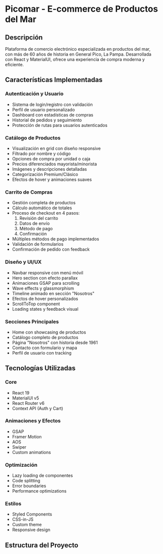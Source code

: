 # Picomar - E-commerce de Productos del Mar

## Descripción

Plataforma de comercio electrónico especializada en productos del mar, con más de 60 años de historia en General Pico, La Pampa. Desarrollada con React y MaterialUI, ofrece una experiencia de compra moderna y eficiente.

## Características Implementadas

### Autenticación y Usuario

- Sistema de login/registro con validación
- Perfil de usuario personalizado
- Dashboard con estadísticas de compras
- Historial de pedidos y seguimiento
- Protección de rutas para usuarios autenticados

### Catálogo de Productos

- Visualización en grid con diseño responsive
- Filtrado por nombre y código
- Opciones de compra por unidad o caja
- Precios diferenciados mayorista/minorista
- Imágenes y descripciones detalladas
- Categorización Premium/Clásico
- Efectos de hover y animaciones suaves

### Carrito de Compras

- Gestión completa de productos
- Cálculo automático de totales
- Proceso de checkout en 4 pasos:
  1. Revisión del carrito
  2. Datos de envío
  3. Método de pago
  4. Confirmación
- Múltiples métodos de pago implementados
- Validación de formularios
- Confirmación de pedido con feedback

### Diseño y UI/UX

- Navbar responsive con menú móvil
- Hero section con efecto parallax
- Animaciones GSAP para scrolling
- Wave effects y glassmorphism
- Timeline animado en sección "Nosotros"
- Efectos de hover personalizados
- ScrollToTop component
- Loading states y feedback visual

### Secciones Principales

- Home con showcasing de productos
- Catálogo completo de productos
- Página "Nosotros" con historia desde 1961
- Contacto con formulario y mapa
- Perfil de usuario con tracking

## Tecnologías Utilizadas

### Core

- React 19
- MaterialUI v5
- React Router v6
- Context API (Auth y Cart)

### Animaciones y Efectos

- GSAP
- Framer Motion
- AOS
- Swiper
- Custom animations

### Optimización

- Lazy loading de componentes
- Code splitting
- Error boundaries
- Performance optimizations

### Estilos

- Styled Components
- CSS-in-JS
- Custom theme
- Responsive design

## Estructura del Proyecto
